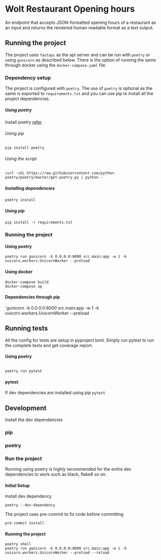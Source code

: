 # Wolt Restaurant Opening hours

An endpoint that accepts JSON-formatted opening hours of a
restaurant as an input and returns the rendered human readable format as a text output.

## Running the project
The project uses `fastapi` as the api server and can be run with `poetry` or using `gunicorn` as described below. There is the option of running the same through docker using the `docker-compose.yaml` file.
### Dependency setup
The project is configured with `poetry`. The use of `poetry` is optional  as the same is exported to `requirements.txt` and you can use pip to install all the project dependencies.
##### Using poetry
Install poetry [refer](https://python-poetry.org/docs/#installation)
###### Using pip
`pip install poetry`
###### Using the script
`curl -sSL https://raw.githubusercontent.com/python-poetry/poetry/master/get-poetry.py | python -
`
##### Installing dependencies
`poetry install`

##### Using pip
`pip install -r requirements.txt`

### Running the project
#### Using poetry
`poetry run gunicorn -b 0.0.0.0:8000 src.main:app -w 1 -k uvicorn.workers.UvicornWorker --preload`

#### Using docker
```
docker-compose build
docker-compose up
```
#### Dependencies through pip
`gunicorn -b 0.0.0.0:8000 src.main:app -w 1 -k uvicorn.workers.UvicornWorker --preload
## Running tests
All the config for tests are setup in pyproject.toml. Simply run pytest to run the complete tests and get coverage report.
#### Using poetry
```

poetry run pytest
```
#### pytest
If dev dependencies are installed using pip
`pytest`

## Development
Install the dev dependencies
### pip
### poetry

### Run the project
Running using poetry is highly recommended for the entire dev dependencies to work such as black, flake8 so on.
#### Initial Setup
Install dev dependency
```
poetry --dev-dependency
```
The project uses pre-commit to fix code before committing
```
pre-commit install
```
#### Running the project
```
poetry shell
poetry run gunicorn -b 0.0.0.0:8000 src.main:app -w 1 -k uvicorn.workers.UvicornWorker --preload --reload
```
